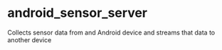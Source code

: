 # android_sensor_server
Collects sensor data from and Android device and streams that data to another device
